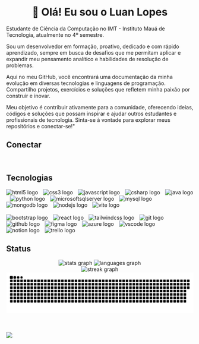 <!-- SOBRE -->
<h1 align="center">👋 Olá! Eu sou o Luan Lopes</h1>
<div>
    <div>
      <p align="left" text_align="justify">Estudante de Ciência da Computação no IMT - Instituto Mauá de Tecnologia, atualmente no 4º semestre. </p>
      <p align="left" text_align="justify">Sou um desenvolvedor em formação, proativo, dedicado e com rápido aprendizado, sempre em busca de desafios que me permitam aplicar e expandir meu pensamento analítico e habilidades de resolução de problemas. </p>
      <p align="left" text_align="justify">Aqui no meu GitHub, você encontrará uma documentação da minha evolução em diversas tecnologias e linguagens de programação. Compartilho projetos, exercícios e soluções que refletem minha paixão por construir e inovar. </p>
      <p align="left" text_align="justify">Meu objetivo é contribuir ativamente para a comunidade, oferecendo ideias, códigos e soluções que possam inspirar e ajudar outros estudantes e profissionais de tecnologia. Sinta-se à vontade para explorar meus repositórios e conectar-se!" </p>
    </div>
</div>

<!-- CONECTAR -->
<h2 align="left">Conectar</h4>
<div align="left">
  <a href="mailto:luancl06@gmail.com" target="_blank"><img src="https://img.shields.io/badge/Gmail-D14836?style=for-the-badge&logo=gmail&logoColor=white" alt=""></a>
  <a href="https://www.linkedin.com/in/luan-lopes-a3829228a/" target="_blank"><img src="https://img.shields.io/badge/LinkedIn-0077B5?style=for-the-badge&logo=linkedin&logoColor=white" alt=""></a>
</div>

<!-- TECNOLOGIAS -->
<h2 align="left">Tecnologias</h4>
<div align="left">
  
  <!-- Linha 1 -->
  <img src="https://skillicons.dev/icons?i=html" height="50" alt="html5 logo" />
  <img width="6" />
  <img src="https://skillicons.dev/icons?i=css" height="50" alt="css3 logo" />
  <img width="6" />
  <img src="https://skillicons.dev/icons?i=js" height="50" alt="javascript logo" />
  <img width="6" />
  <img src="https://skillicons.dev/icons?i=cs" height="50" alt="csharp logo" />
  <img width="6" />
  <img src="https://skillicons.dev/icons?i=java" height="50" alt="java logo" />
  <img width="6" />
  <img src="https://skillicons.dev/icons?i=py" height="50" alt="python logo" />
  <img width="6" />
  <img src="https://cdn.jsdelivr.net/gh/devicons/devicon/icons/microsoftsqlserver/microsoftsqlserver-plain.svg" height="50" alt="microsoftsqlserver logo" />
  <img width="6" />
  <img src="https://skillicons.dev/icons?i=mysql" height="50" alt="mysql logo" />
  <img width="6" />
  <img src="https://skillicons.dev/icons?i=mongodb" height="50" alt="mongodb logo" />
  <img width="6" />
  <img src="https://skillicons.dev/icons?i=nodejs" height="50" alt="nodejs logo" />
  <img width="6" />
  <img src="https://skillicons.dev/icons?i=vite" height="50" alt="vite logo" />

  <!-- Quebra -->
  <br />
  <br />

  <!-- Linha 2 -->
  <img src="https://skillicons.dev/icons?i=bootstrap" height="50" alt="bootstrap logo" />
  <img width="6" />
  <img src="https://skillicons.dev/icons?i=react" height="50" alt="react logo" />
  <img width="6" />
  <img src="https://skillicons.dev/icons?i=tailwind" height="50" alt="tailwindcss logo" />
  <img width="6" />
  <img src="https://skillicons.dev/icons?i=git" height="50" alt="git logo" />
  <img width="6" />
  <img src="https://skillicons.dev/icons?i=github" height="50" alt="github logo" />
  <img width="6" />
  <img src="https://skillicons.dev/icons?i=figma" height="50" alt="figma logo" />
  <img width="6" />
  <img src="https://skillicons.dev/icons?i=azure" height="50" alt="azure logo" />
  <img width="6" />
  <img src="https://skillicons.dev/icons?i=vscode" height="50" alt="vscode logo" />
  <img width="6" />
  <img src="https://skillicons.dev/icons?i=notion" height="50" alt="notion logo" />
  <img width="6" />
  <img src="https://cdn.simpleicons.org/trello/0052CC" height="50" alt="trello logo" />
</div>

<!-- STATUS -->
<h2 align="left">Status</h2>

<!-- Gráficos -->
<div align="center">
  <img src="https://github-readme-stats.vercel.app/api?username=lopeslc&hide_title=false&hide_rank=false&show_icons=true&include_all_commits=true&count_private=true&disable_animations=false&theme=github_dark&locale=en&hide_border=true&order=1" height="170" alt="stats graph"  />
  <img src="https://github-readme-stats.vercel.app/api/top-langs?username=lopeslc&locale=en&hide_title=false&layout=compact&card_width=320&langs_count=6&theme=github_dark&hide_border=true&order=2" height="170" alt="languages graph"  />
</div>

<div align="center">
  <img src="https://streak-stats.demolab.com?user=lopeslc&locale=en&mode=daily&theme=github_dark&hide_border=true&border_radius=4&order=3" height="180" alt="streak graph"  />
</div>

<!-- Gráficos Snake-->
<div align="center">
<picture >
    <source media" (prefers-color-scheme: dark)"
        srcset="https://raw.githubusercontent.com/lopeslc/lopeslc/output/github-contribution-grid-snake-dark.svg">
    <source media="(prefers-color-scheme: light)"
        srcset="https://raw.githubusercontent.com/lopeslc/lopeslc/output/github-contribution-grid-snake.svg">
    <img alt="github contribution grid snake animation"
        src="https://raw.githubusercontent.com/lopeslc/lopeslc/output/github-contribution-grid-snake.svg">
</picture>
</div>
<br><br>

<!-- ESTATÍSTICAS -->

![](https://visitor-badge.laobi.icu/badge?page_id=lopeslc)
